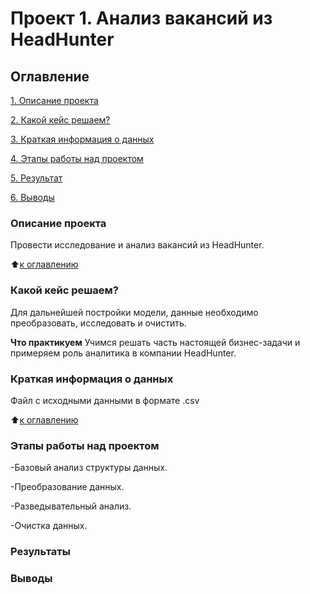# Проект 1. Анализ вакансий из HeadHunter

## Оглавление
[1. Описание проекта](https://github.com/AlexandrMenshikov/DataScience_New/tree/main/Project_X/README.md#Описание-проекта)

[2. Какой кейс решаем?](https://github.com/AlexandrMenshikov/DataScience_New/tree/main/Project_X/README.md#Какой-кейс-решаем?)

[3. Краткая информация о данных](https://github.com/AlexandrMenshikov/DataScience_New/tree/main/Project_X/README.md#Краткая-информация-о-данных)

[4. Этапы работы над проектом](https://github.com/AlexandrMenshikov/DataScience_New/tree/main/Project_X/README.md#Этапы-работы-над-проектом)

[5. Результат](https://github.com/AlexandrMenshikov/DataScience_New/tree/main/Project_X/README.md#Результат)

[6. Выводы](https://github.com/AlexandrMenshikov/DataScience_New/tree/main/Project_X/README.md#Выводы)

### Описание проекта
Провести исследование и анализ вакансий из HeadHunter.

:arrow_up:[к оглавлению](https://github.com/AlexandrMenshikov/DataScience_New/tree/main/Project_X/README.md#Оглавление)


### Какой кейс решаем?
Для дальнейшей постройки модели, данные необходимо преобразовать, исследовать и очистить.

**Что практикуем**
Учимся решать часть настоящей бизнес-задачи и примеряем роль аналитика в компании HeadHunter.

### Краткая информация о данных
Файл с исходными данными в формате .csv

:arrow_up:[к оглавлению](https://github.com/AlexandrMenshikov/DataScience_New/tree/main/Project_X/README.md#Оглавление)

### Этапы работы над проектом

-Базовый анализ структуры данных.

-Преобразование данных.

-Разведывательный анализ.

-Очистка данных.

### Результаты
### Выводы